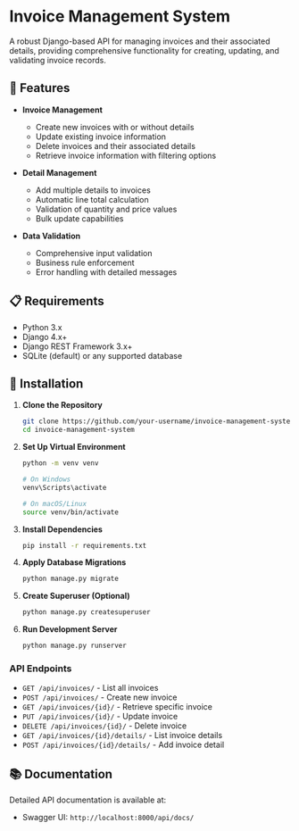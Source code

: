 # Invoice Management System

A robust Django-based API for managing invoices and their associated details, providing comprehensive functionality for creating, updating, and validating invoice records.

## 🚀 Features

- **Invoice Management**
  - Create new invoices with or without details
  - Update existing invoice information
  - Delete invoices and their associated details
  - Retrieve invoice information with filtering options

- **Detail Management**
  - Add multiple details to invoices
  - Automatic line total calculation
  - Validation of quantity and price values
  - Bulk update capabilities

- **Data Validation**
  - Comprehensive input validation
  - Business rule enforcement
  - Error handling with detailed messages

## 📋 Requirements

- Python 3.x
- Django 4.x+
- Django REST Framework 3.x+
- SQLite (default) or any supported database

## 🔧 Installation

1. **Clone the Repository**
   ```bash
   git clone https://github.com/your-username/invoice-management-system.git
   cd invoice-management-system
   ```

2. **Set Up Virtual Environment**
   ```bash
   python -m venv venv
   
   # On Windows
   venv\Scripts\activate
   
   # On macOS/Linux
   source venv/bin/activate
   ```

3. **Install Dependencies**
   ```bash
   pip install -r requirements.txt
   ```

4. **Apply Database Migrations**
   ```bash
   python manage.py migrate
   ```

5. **Create Superuser (Optional)**
   ```bash
   python manage.py createsuperuser
   ```

6. **Run Development Server**
   ```bash
   python manage.py runserver
   ```

### API Endpoints

- `GET /api/invoices/` - List all invoices
- `POST /api/invoices/` - Create new invoice
- `GET /api/invoices/{id}/` - Retrieve specific invoice
- `PUT /api/invoices/{id}/` - Update invoice
- `DELETE /api/invoices/{id}/` - Delete invoice
- `GET /api/invoices/{id}/details/` - List invoice details
- `POST /api/invoices/{id}/details/` - Add invoice detail

## 📚 Documentation

Detailed API documentation is available at:
- Swagger UI:  `http://localhost:8000/api/docs/`
